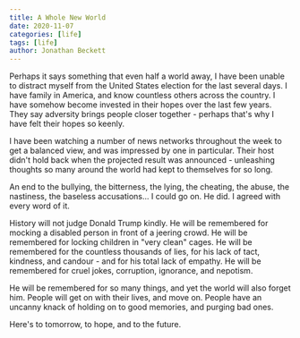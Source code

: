 ```yaml
---
title: A Whole New World
date: 2020-11-07
categories: [life]
tags: [life]
author: Jonathan Beckett
---
```


Perhaps it says something that even half a world away, I have been unable to distract myself from the United States election for the last several days. I have family in America, and know countless others across the country. I have somehow become invested in their hopes over the last few years. They say adversity brings people closer together - perhaps that's why I have felt their hopes so keenly.

I have been watching a number of news networks throughout the week to get a balanced view, and was impressed by one in particular. Their host didn't hold back when the projected result was announced - unleashing thoughts so many around the world had kept to themselves for so long.

An end to the bullying, the bitterness, the lying, the cheating, the abuse, the nastiness, the baseless accusations... I could go on. He did. I agreed with every word of it.

History will not judge Donald Trump kindly. He will be remembered for mocking a disabled person in front of a jeering crowd. He will be remembered for locking children in "very clean" cages. He will be remembered for the countless thousands of lies, for his lack of tact, kindness, and candour - and for his total lack of empathy. He will be remembered for cruel jokes, corruption, ignorance, and nepotism.

He will be remembered for so many things, and yet the world will also forget him. People will get on with their lives, and move on. People have an uncanny knack of holding on to good memories, and purging bad ones.

Here's to tomorrow, to hope, and to the future.